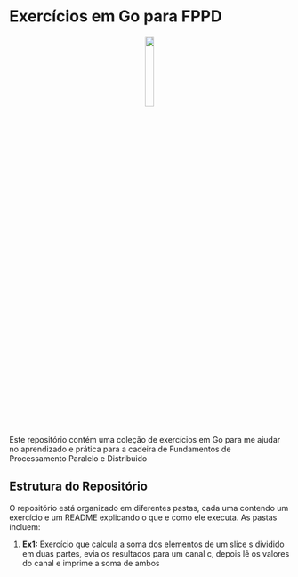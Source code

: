 # Exercícios em Go para FPPD

<div align="center">
<img width=18% src="https://upload.wikimedia.org/wikipedia/commons/thumb/0/05/Go_Logo_Blue.svg/260px-Go_Logo_Blue.svg.png">
</div>

Este repositório contém uma coleção de exercícios em Go para me ajudar no aprendizado e prática para a cadeira de Fundamentos de Processamento Paralelo e Distribuido

## Estrutura do Repositório

O repositório está organizado em diferentes pastas, cada uma contendo um exercício e um README explicando o que e como ele executa. As pastas incluem:

1. **Ex1:** Exercício que calcula a soma dos elementos de um slice s dividido em duas partes, evia os resultados para um canal c, depois lê os valores do canal e imprime a soma de ambos


